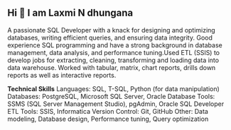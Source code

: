 ## Hi 👋 I am Laxmi N dhungana

A passionate SQL Developer with a knack for designing and optimizing databases, writing efficient queries, and ensuring data integrity. 
Good experience SQL programming and have a strong background in database management, data analysis, and performance tuning.Used ETL (SSIS) to develop jobs for extracting, cleaning, transforming and loading data into data warehouse. 
Worked with tabular, matrix, chart reports, drills down reports as well as interactive reports.

**Technical Skills**
Languages: SQL, T-SQL, Python (for data manipulation)
Databases: PostgreSQL, Microsoft SQL Server, Oracle Database
Tools: SSMS (SQL Server Management Studio), pgAdmin, Oracle SQL Developer
ETL Tools: SSIS, Informatica
Version Control: Git, GitHub
Other: Data modeling, Database design, Performance tuning, Query optimization
